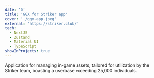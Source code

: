 ```yaml
---
date: '5'
title: 'GGX for Striker app'
cover: './ggx-app.jpeg'
external: 'https://striker.club/'
tech:
  - NextJS
  - Zustand
  - Material UI
  - TypeScript
showInProjects: true
---
```


Application for managing in-game assets, tailored for utilization by the Striker team, boasting a userbase exceeding 25,000 individuals.
